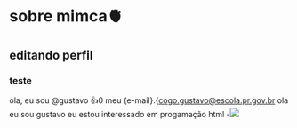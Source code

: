 # sobre mimca🫀
## editando perfil
### teste
ola, eu sou @gustavo
:+1:0 meu {e-mail}.{cogo.gustavo@escola.pr.gov.br
ola eu sou gustavo
eu estou interessado em progamação html
-![](https://gifs.eco.br/wp-content/uploads/2021/09/gif-do-homem-aranha-dancando-15.gif)
